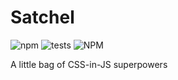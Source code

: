 # Satchel

![npm](https://img.shields.io/npm/v/satchel-css) ![tests](https://github.com/radioactivepesto/satchel/workflows/tests/badge.svg?branch=master&event=push) ![NPM](https://img.shields.io/npm/l/satchel-css)

A little bag of CSS-in-JS superpowers

